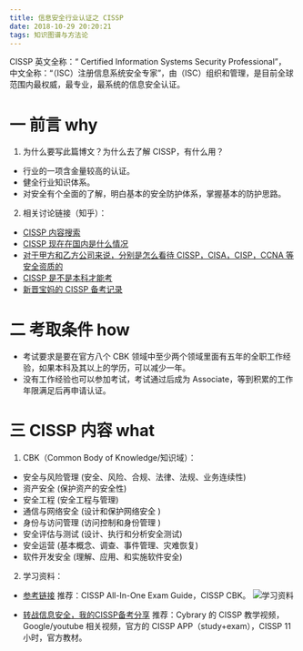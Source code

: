 ```yaml
---
title: 信息安全行业认证之 CISSP
date: 2018-10-29 20:20:21
tags: 知识图谱与方法论
---
```

CISSP
英文全称：“ Certified Information Systems Security Professional”，
中文全称：“（ISC）注册信息系统安全专家”，由（ISC）组织和管理，是目前全球范围内最权威，最专业，最系统的信息安全认证。

# 一 前言 why
1. 为什么要写此篇博文？为什么去了解 CISSP，有什么用？
- 行业的一项含金量较高的认证。
- 健全行业知识体系。
- 对安全有个全面的了解，明白基本的安全防护体系，掌握基本的防护思路。

2. 相关讨论链接（知乎）：
- [CISSP 内容搜索](https://www.zhihu.com/search?type=content&q=cissp)
- [CISSP 现在在国内是什么情况](https://www.zhihu.com/question/27585420#answer-10292394)
- [对于甲方和乙方公司来说，分别是怎么看待 CISSP，CISA，CISP，CCNA 等安全资质的](https://www.zhihu.com/question/41170238)
- [CISSP 是不是本科才能考](https://www.zhihu.com/question/28776555)
- [新晋宝妈的 CISSP 备考记录](https://zhuanlan.zhihu.com/p/24985109)

# 二 考取条件 how
- 考试要求是要在官方八个 CBK 领域中至少两个领域里面有五年的全职工作经验，如果本科及其以上的学历，可以减少一年。
- 没有工作经验也可以参加考试，考试通过后成为 Associate，等到积累的工作年限满足后再申请认证。

# 三 CISSP 内容 what
1. CBK（Common Body of Knowledge/知识域）：
- 安全与风险管理 (安全、风险、合规、法律、法规、业务连续性)
- 资产安全 (保护资产的安全性)
- 安全工程 (安全工程与管理)
- 通信与网络安全 (设计和保护网络安全 )
- 身份与访问管理 (访问控制和身份管理 )
- 安全评估与测试 (设计、执行和分析安全测试)
- 安全运营 (基本概念、调查、事件管理、灾难恢复)
- 软件开发安全 (理解、应用、和实施软件安全) 

2. 学习资料：
- [参考链接](http://shenghuo.lshou.com/c12712/t5dd661cb9cdb.html)
推荐：CISSP All-In-One Exam Guide，CISSP CBK。
![学习资料](图1.PNG)

- [转战信息安全，我的CISSP备考分享](https://zhuanlan.zhihu.com/p/33198492)
推荐：Cybrary 的 CISSP 教学视频，Google/youtube 相关视频，官方的 CISSP APP（study+exam），CISSP 11小时，官方教材。
